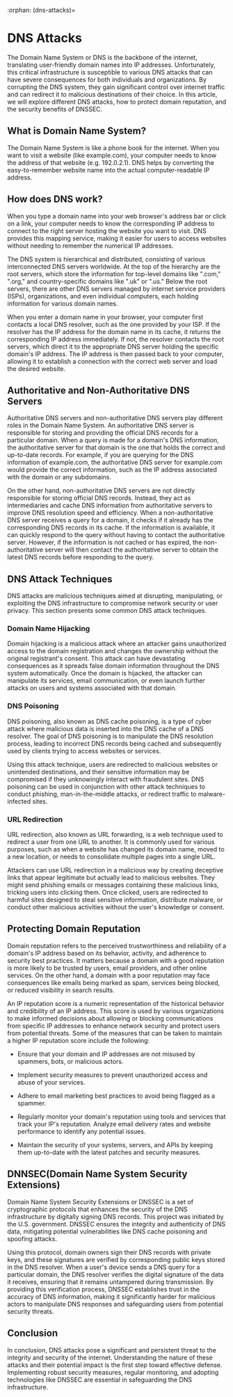 :orphan:
(dns-attacks)=

# DNS Attacks

The Domain Name System or DNS is the backbone of the internet, translating user-friendly domain names into IP addresses. Unfortunately, this critical infrastructure is susceptible to various DNS attacks that can have severe consequences for both individuals and organizations.  By corrupting the DNS system, they gain significant control over internet traffic and can redirect it to malicious destinations of their choice. In this article, we will explore different DNS attacks, how to protect domain reputation, and the security benefits of DNSSEC.

## What is Domain Name System?

The Domain Name System is like a phone book for the internet. When you want to visit a website (like example.com), your computer needs to know the address of that website (e.g. 192.0.2.1). DNS helps by converting the easy-to-remember website name into the actual computer-readable IP address.

## How does DNS work?

When you type a domain name into your web browser's address bar or click on a link, your computer needs to know the corresponding IP address to connect to the right server hosting the website you want to visit. DNS provides this mapping service, making it easier for users to access websites without needing to remember the numerical IP addresses.

The DNS system is hierarchical and distributed, consisting of various interconnected DNS servers worldwide. At the top of the hierarchy are the root servers, which store the information for top-level domains like ".com," ".org," and country-specific domains like ".uk" or ".us." Below the root servers, there are other DNS servers managed by internet service providers (ISPs), organizations, and even individual computers, each holding information for various domain names.

When you enter a domain name in your browser, your computer first contacts a local DNS resolver, such as the one provided by your ISP. If the resolver has the IP address for the domain name in its cache, it returns the corresponding IP address immediately. If not, the resolver contacts the root servers, which direct it to the appropriate DNS server holding the specific domain's IP address. The IP address is then passed back to your computer, allowing it to establish a connection with the correct web server and load the desired website.

## Authoritative and Non-Authoritative DNS Servers

Authoritative DNS servers and non-authoritative DNS servers play different roles in the Domain Name System. An authoritative DNS server is responsible for storing and providing the official DNS records for a particular domain. When a query is made for a domain's DNS information, the authoritative server for that domain is the one that holds the correct and up-to-date records. For example, if you are querying for the DNS information of example.com, the authoritative DNS server for example.com would provide the correct information, such as the IP address associated with the domain or any subdomains.

On the other hand, non-authoritative DNS servers are not directly responsible for storing official DNS records. Instead, they act as intermediaries and cache DNS information from authoritative servers to improve DNS resolution speed and efficiency. When a non-authoritative DNS server receives a query for a domain, it checks if it already has the corresponding DNS records in its cache. If the information is available, it can quickly respond to the query without having to contact the authoritative server. However, if the information is not cached or has expired, the non-authoritative server will then contact the authoritative server to obtain the latest DNS records before responding to the query.

## DNS Attack Techniques

DNS attacks are malicious techniques aimed at disrupting, manipulating, or exploiting the DNS infrastructure to compromise network security or user privacy. This section presents some common DNS attack techniques.

### Domain Name Hijacking

Domain hijacking is a malicious attack where an attacker gains unauthorized access to the domain registration and changes the ownership without the original registrant's consent. This attack can have devastating consequences as it spreads false domain information throughout the DNS system automatically. Once the domain is hijacked, the attacker can manipulate its services, email communication, or even launch further attacks on users and systems associated with that domain.

### DNS Poisoning

DNS poisoning, also known as DNS cache poisoning, is a type of cyber attack where malicious data is inserted into the DNS cache of a DNS resolver. The goal of DNS poisoning is to manipulate the DNS resolution process, leading to incorrect DNS records being cached and subsequently used by clients trying to access websites or services.

Using this attack technique, users are redirected to malicious websites or unintended destinations, and their sensitive information may be compromised if they unknowingly interact with fraudulent sites. DNS poisoning can be used in conjunction with other attack techniques to conduct phishing, man-in-the-middle attacks, or redirect traffic to malware-infected sites.

### URL Redirection

URL redirection, also known as URL forwarding, is a web technique used to redirect a user from one URL to another. It is commonly used for various purposes, such as when a website has changed its domain name, moved to a new location, or needs to consolidate multiple pages into a single URL. 

Attackers can use URL redirection in a malicious way by creating deceptive links that appear legitimate but actually lead to malicious websites. They might send phishing emails or messages containing these malicious links, tricking users into clicking them. Once clicked, users are redirected to harmful sites designed to steal sensitive information, distribute malware, or conduct other malicious activities without the user's knowledge or consent.

## Protecting Domain Reputation

Domain reputation refers to the perceived trustworthiness and reliability of a domain's IP address based on its behavior, activity, and adherence to security best practices. It matters because a domain with a good reputation is more likely to be trusted by users, email providers, and other online services. On the other hand, a domain with a poor reputation may face consequences like emails being marked as spam, services being blocked, or reduced visibility in search results. 

An IP reputation score is a numeric representation of the historical behavior and credibility of an IP address. This score is used by various organizations to make informed decisions about allowing or blocking communications from specific IP addresses to enhance network security and protect users from potential threats. Some of the measures that can be taken to maintain a higher IP reputation score include the following:

- Ensure that your domain and IP addresses are not misused by spammers, bots, or malicious actors.
  
- Implement security measures to prevent unauthorized access and abuse of your services.

- Adhere to email marketing best practices to avoid being flagged as a spammer. 
  
- Regularly monitor your domain's reputation using tools and services that track your IP's reputation. Analyze email delivery rates and website performance to identify any potential issues.
  
- Maintain the security of your systems, servers, and APIs by keeping them up-to-date with the latest patches and security measures.

## DNNSEC(Domain Name System Security Extensions)

Domain Name System Security Extensions or DNSSEC is a set of cryptographic protocols that enhances the security of the DNS infrastructure by digitally signing DNS records. This project was initiated by the U.S. government. DNSSEC ensures the integrity and authenticity of DNS data, mitigating potential vulnerabilities like DNS cache poisoning and spoofing attacks. 

Using this protocol, domain owners sign their DNS records with private keys, and these signatures are verified by corresponding public keys stored in the DNS resolver. When a user's device sends a DNS query for a particular domain, the DNS resolver verifies the digital signature of the data it receives, ensuring that it remains untampered during transmission. By providing this verification process, DNSSEC establishes trust in the accuracy of DNS information, making it significantly harder for malicious actors to manipulate DNS responses and safeguarding users from potential security threats.

## Conclusion

In conclusion, DNS attacks pose a significant and persistent threat to the integrity and security of the internet. Understanding the nature of these attacks and their potential impact is the first step toward effective defense. Implementing robust security measures, regular monitoring, and adopting technologies like DNSSEC are essential in safeguarding the DNS infrastructure. 